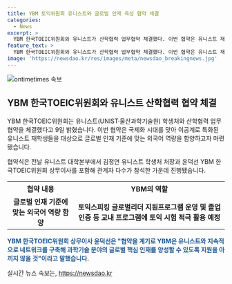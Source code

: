 ```yaml
---
title: YBM 토익위원회 유니스트와 글로벌 인재 육성 협약 체결
categories:
  - News
excerpt: >
  YBM 한국TOEIC위원회와 유니스트가 산학협력 업무협약 체결했다. 이번 협약은 유니스트 재학생들의 글로벌 인재 기준에 맞는 외국어 역량을 향상시키고자 함께 노력할 계획이다. YBM은 토익스피킹 글로벌리더 지원프로그램 운영 및 교내 프로그램에 토익 시험을 활용하는 방안을 모색 중이며, 양측은 지속적인 네트워크 구축으로 글로벌 핵심 인재 양성에 힘을 합칠 예정이다.
feature_text: >
  YBM 한국TOEIC위원회와 유니스트가 산학협력 업무협약 체결했다. 이번 협약은 유니스트 재학생들의 글로벌 인재 기준에 맞는 외국어 역량을 향상시키고자 함께 노력할 계획이다. YBM은 토익스피킹 글로벌리더 지원프로그램 운영 및 교내 프로그램에 토익 시험을 활용하는 방안을 모색 중이며, 양측은 지속적인 네트워크 구축으로 글로벌 핵심 인재 양성에 힘을 합칠 예정이다.
image: 'https://newsdao.kr/res/images/meta/newsdao_breakingnews.jpg'
---
```


<p><img src="https://newsdao.kr/res/images/meta/newsdao_breakingnews.jpg" alt="ontimetimes 속보" /></p>

<h2 data-ke-size="size26">YBM 한국TOEIC위원회와 유니스트 산학협력 협약 체결</h2>

<p>YBM 한국TOEIC위원회는 유니스트(UNIST·울산과학기술원) 학생처와 산학협력 업무협약을 체결했다고 9일 밝혔습니다. 이번 협약은 국제화 시대를 맞아 이공계로 특화된 유니스트 재학생들을 대상으로 글로벌 인재 기준에 맞는 외국어 역량을 함양하고자 마련됐습니다.</p>

<p data-ke-size="size16">협약식은 전날 유니스트 대학본부에서 김정연 유니스트 학생처 처장과 윤덕선 YBM 한국TOEIC위원회 상무이사를 포함해 관계자 다수가 참석한 가운데 진행됐습니다.</p>

<table>
  <tr>
    <th>협약 내용</th>
    <th>YBM의 역할</th>
  </tr>
  <tr>
    <td style="text-align: center; height: 17px;"><b>글로벌 인재 기준에 맞는 외국어 역량 함양</b></td>
    <td style="text-align: center; height: 17px;"><b>토익스피킹 글로벌리더 지원프로그램 운영 및 졸업 인증 등 교내 프로그램에 토익 시험 적극 활용 예정</b></td>
  </tr>
</table>

<p><b><span style="color: #1a5490;">YBM 한국TOEIC위원회 상무이사 윤덕선은 "협약을 계기로 YBM은 유니스트와 지속적으로 네트워크를 구축해 과학기술 분야의 글로벌 핵심 인재를 양성할 수 있도록 지원을 아끼지 않을 것"이라고 말했습니다.</span></b></p>
실시간 뉴스 속보는, <a href="https://newsdao.kr" rel="dofollow">https://newsdao.kr</a>


